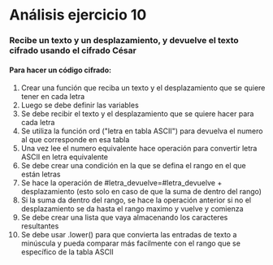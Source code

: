 # Análisis ejercicio 10

### Recibe un texto y un desplazamiento, y devuelve el texto cifrado usando el cifrado César


#### Para hacer un código cifrado:
1. Crear una función que reciba un texto y el desplazamiento que se quiere tener en cada letra
2. Luego se debe definir las variables 
3. Se debe recibir el texto y el desplazamiento que se quiere hacer para cada letra 
4. Se utiliza la función ord ("letra en tabla ASCII") para devuelva el numero al que corresponde en esa tabla
5. Una vez lee el numero equivalente hace operación para convertir letra ASCII en letra equivalente
6. Se debe crear una condición en la que se defina el rango en el que están letras
7. Se hace la operación de #letra_devuelve=#letra_devuelve + desplazamiento (esto solo en caso de que la suma de dentro del rango)
8. Si la suma da dentro del rango, se hace la operación anterior si no el desplazamiento se da hasta el rango maximo y vuelve y comienza
9. Se debe crear una lista que vaya almacenando los caracteres resultantes 
10. Se debe usar .lower() para que convierta las entradas de texto a minúscula y pueda comparar más facilmente con el rango que se específico de la tabla ASCII 
 
